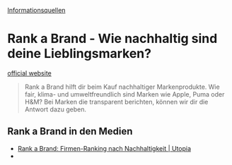 [Informationsquellen](../informationsquellen.html)

# Rank a Brand - Wie nachhaltig sind deine Lieblingsmarken?

<!--<img src="https://upload.wikimedia.org/wikipedia/commons/1/1c/Adidas-group-logo-fr.svg" height="200" alt="Adidas logo">-->

<a target="_blank" href="https://www.rankabrand.de/">official website</a>   

> Rank a Brand hilft dir beim Kauf nachhaltiger Markenprodukte. Wie fair, klima- und umweltfreundlich sind Marken wie Apple, Puma oder H&M? Bei Marken die transparent berichten, können wir dir die Antwort dazu geben.

## Rank a Brand in den Medien

* <a target="_blank" href="https://utopia.de/ratgeber/rank-a-brand-firmen-ranking-nach-nachhaltigkeit/">Rank a Brand: Firmen-Ranking nach Nachhaltigkeit | Utopia</a>
*
